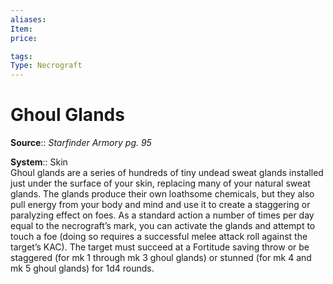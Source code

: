 ```yaml
---
aliases: 
Item:
price: 

tags: 
Type: Necrograft
---
```


# Ghoul Glands

**Source**:: _Starfinder Armory pg. 95_  

**System**:: Skin  
Ghoul glands are a series of hundreds of tiny undead sweat glands installed just under the surface of your skin, replacing many of your natural sweat glands. The glands produce their own loathsome chemicals, but they also pull energy from your body and mind and use it to create a staggering or paralyzing effect on foes. As a standard action a number of times per day equal to the necrograft’s mark, you can activate the glands and attempt to touch a foe (doing so requires a successful melee attack roll against the target’s KAC). The target must succeed at a Fortitude saving throw or be staggered (for mk 1 through mk 3 ghoul glands) or stunned (for mk 4 and mk 5 ghoul glands) for 1d4 rounds.
